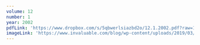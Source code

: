 ```yaml
---
volume: 12
number: 1
year: 2002
pdfLink: 'https://www.dropbox.com/s/5qbwerlsiazbd2o/12.1.2002.pdf?raw=1'
imageLink: 'https://www.invaluable.com/blog/wp-content/uploads/2019/03/buddhist-art-hero.jpg'
---
```

